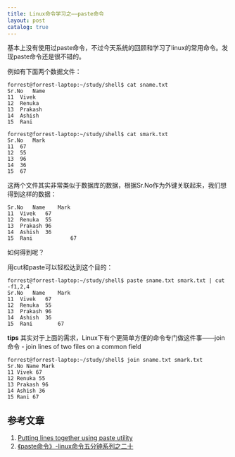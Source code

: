 ```yaml
---
title: Linux命令学习之——paste命令
layout: post
catalog: true
---
```



基本上没有使用过paste命令，不过今天系统的回顾和学习了linux的常用命令。发现paste命令还是很不错的。

例如有下面两个数据文件：

	forrest@forrest-laptop:~/study/shell$ cat sname.txt 
	Sr.No	Name
	11	Vivek
	12	Renuka
	13	Prakash
	14	Ashish
	15	Rani

	forrest@forrest-laptop:~/study/shell$ cat smark.txt 
	Sr.No	Mark
	11	67
	12	55
	13	96
	14	36
	15	67

这两个文件其实非常类似于数据库的数据，根据Sr.No作为外键关联起来，我们想得到这样的数据：

	Sr.No	Name	Mark
	11	Vivek	67
	12	Renuka	55
	13	Prakash	96
	14	Ashish	36
	15	Rani	        67

如何得到呢？

用cut和paste可以轻松达到这个目的：

	forrest@forrest-laptop:~/study/shell$ paste sname.txt smark.txt | cut -f1,2,4
	Sr.No	Name	Mark
	11	Vivek	67
	12	Renuka	55
	13	Prakash	96
	14	Ashish	36
	15	Rani       	67

**tips** 其实对于上面的需求，Linux下有个更简单方便的命令专门做这件事——join命令 - join lines of two files on a common field

	forrest@forrest-laptop:~/study/shell$ join sname.txt smark.txt
	Sr.No Name Mark
	11 Vivek 67
	12 Renuka 55
	13 Prakash 96
	14 Ashish 36
	15 Rani 67


参考文章
--------

1. [Putting lines together using paste utility](http://www.freeos.com/guides/lsst/ch05sec03.html)
2. [《paste命令》-linux命令五分钟系列之二十](http://roclinux.cn/?p=1334)